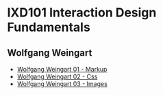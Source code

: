 IXD101 Interaction Design Fundamentals 
======================================

Wolfgang Weingart
----------------

- [Wolfgang Weingart 01 - Markup](https://github.com/eimercooney/Wolfgang_Weingart_)
- [Wolfgang Weingart 02 - Css](https://github.com/eimercooney/Wolfgang_Weingart_)
- [Wolfgang Weingart 03 - Images](https://github.com/eimercooney/Wolfgang_Weingart_)